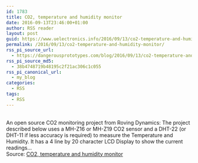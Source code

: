 ```yaml
---
id: 1783
title: CO2, temperature and humidity monitor
date: 2016-09-13T23:46:00+01:00
author: RSS reader
layout: post
guid: https://www.uelectronics.info/2016/09/13/co2-temperature-and-humidity-monitor/
permalink: /2016/09/13/co2-temperature-and-humidity-monitor/
rss_pi_source_url:
  - https://dangerousprototypes.com/blog/2016/09/13/co2-temperature-and-humidity-monitor/
rss_pi_source_md5:
  - 38b4748719b48195c2f21ac306c1c055
rss_pi_canonical_url:
  - my_blog
categories:
  - RSS
tags:
  - RSS
---
```

&#013;  
An open source CO2 monitoring project from Roving Dynamics: The project described below uses a MH-Z16 or MH-Z19 CO2 sensor and a DHT-22 (or DHT-11 if less accuracy is required) to measure the Temperature and Humidity. It has a 4 line by 20 character LCD Display to show the current readings…&#013;  
Source: <a href="https://dangerousprototypes.com/blog/2016/09/13/co2-temperature-and-humidity-monitor/" target="_blank">CO2, temperature and humidity monitor</a>